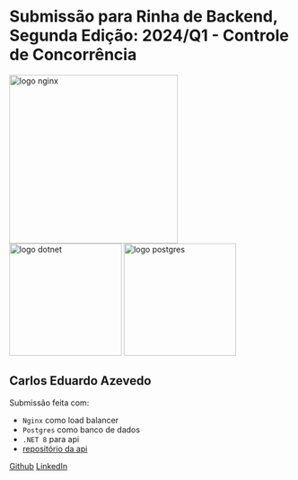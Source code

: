 # Submissão para Rinha de Backend, Segunda Edição: 2024/Q1 - Controle de Concorrência


<img src="https://upload.wikimedia.org/wikipedia/commons/c/c5/Nginx_logo.svg" alt="logo nginx" width="300" height="auto">
<br />
<img src="https://upload.wikimedia.org/wikipedia/commons/7/7d/Microsoft_.NET_logo.svg" alt="logo dotnet" width="200" height="auto">
<img src="https://upload.wikimedia.org/wikipedia/commons/2/29/Postgresql_elephant.svg" alt="logo postgres" width="200" height="auto">


## Carlos Eduardo Azevedo
Submissão feita com:
- `Nginx` como load balancer
- `Postgres` como banco de dados
- `.NET 8` para api
- [repositório da api](https://github.com/CarlosEduard0/rinha-de-backend-2024-q1-dotnet)

[Github](https://github.com/CarlosEduard0)
[LinkedIn](https://linkedin.com/in/carloseduardoazevedo)
